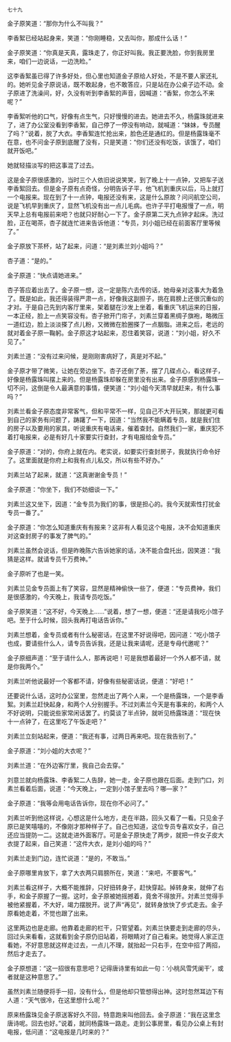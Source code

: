     七十九 

   金子原笑道：“那你为什么不叫我？”

   李香絮已经站起身来，笑道：“你刚睡稳，又去叫你，那成什么话！”

   金子原笑道：“你真是天真，露珠走了，你正好叫我。我正要洗脸，你到我房里来，咱们一边说话，一边洗睑。”

   这李香絮虽已得了许多好处，但心里也知道金子原给人好处，不是不要人家还礼的。她听见金子原说话，既不敢起身，也不敢答应，只是站在办公桌子边不动。金子原进了洗澡间，好，久没有听到李香絮的声音，因喊道：“香絮，你怎么不来呢？”

   李香絮听他的口气，好像有点生气，只好慢慢的进去。她进去不久，杨露珠就进来了，进了办公室没看到李香絮，自己停了一停没有响动，就喊道：“妹妹，专员醒了吗？”说着，脱了大衣。李香絮连忙抢出来，脸色还是通红的。但是杨露珠毫不在意，也不问金子原到底醒了没有，只是笑道：“你们还没有吃饭，该饿了，咱们就开饭吧。”

   她就轻描淡写的把这事混了过去。

   这是金子原很感激的，当时三个人依旧说说笑笑，到了晚上十一点钟，又把车子送李香絮回去。但是金子原有点奇怪，分明告诉子平，他飞机到重庆以后，马上就打一个电报来。现在到了十一点钟，电报还没有来，这是什么原故？问问航空公司，说是飞机早到重庆了，显然飞机没有出一点儿毛病。也许子平打电报慢了一点，明天早上总有电报前来吧？也就只好耐心一下了。金子原第二天九点钟才起床。洗过脸，正在喝茶，杏子就连忙进来告诉他道：“专员，刘小姐已经在前面客厅里等候了。”

   金子原放下茶杯，站了起来，问道：“是刘素兰刘小姐吗？”

   杏子道：“是的。”

   金子原道：“快点请她进来。”

   杏子答应着出去了。金子原一想，这一定是陈六去传的话，她母亲对这事大为着急了。既是如此，我还得装得严肃一点，好像我这副担子，挑在肩膀上还很沉重似的才对。于是自己先到内客厅里来，架着腿在沙发上坐着，看重庆飞机运来的日报，一本正经，脸上一点笑容没有。杏子掀开门帘子，刘素兰穿着黑绸子旗袍，略微压一道红边，脸上淡淡搽了点儿粉，又微微在脸圈搽了一点胭脂。进来之后，老远的就对着金子原一鞠躬。金子原这才站起来，忍住着笑容，说道：“刘小姐，好久不见了。”

   刘素兰道：“没有过来问候，是刚刚害病好了，真是对不起。”

   金子原才带了微笑，让她在旁边坐下。杏子还倒了荼，摆了几碟点心，看这样子，好像是杨露珠叫摆上来的。但是杨露珠却躲在房里没有出来。金子原感到杨露珠一切不问，这倒是令人最满意的事情，便笑道：“刘小姐今天清早就赶来，有什么事吗？”

   刘素兰看金子原态度非常客气，但和平常不一样，见自己不大开玩笑，那就更可看到自己的家务有问题了，踌躇了一下，因道：“当然我不能瞒着专员，就是我们住的房子以及要用的家具，听说重庆有电话来，催着查封。自然我们一家，重庆犯不着打电报来，必是有好几十家要实行查封，才有电报给金专员。”

   金子原道：“对的，你府上就在内。老实说，如要实行查封房子，我就执行命令好了。这里面就是你府上和我有点儿私交，所以有些不好办。”

   刘素兰站了起来，就道：“这真谢谢金专员！”

   金子原道：“你坐下，我们不妨细谈一下。”

   刘素兰这又坐下，因道：“金专员为我们的事，很是担心的。我今天就索性打扰金专员一番了。”

   金子原道：“你怎么知道重庆有有报来？这非有人看见这个电报，决不会知道重庆对这查封房子的事发了脾气的。”

   刘素兰虽然会说话，但是昨晚陈六告诉她家的话，决不能合盘托出，因笑道：“我猜是这样。就请专员千万费神。”

   金子原听了也是一笑。

   刘素兰见金专员面上有了笑容，显然是精神偷快一些了，便道：“专员费神，我们是很感激的，今天晚上，我请专员吃饭。”

   金子原笑道：“这不好，今天晚上……”说着，想了一想，便道：“还是请我吃小馆子吧。至于什么时候，回头我再打电话告诉你。”

   刘素兰想着，金专员或者有什么秘密话，在这里不好说得吧，因问道：“吃小馆子也成，要请些什么人，请专员告诉我，还是让我来请呢，还是专母代邀呢？”

   金子原细声道：“至于请什么人，那再说吧！可是我想着最好一个外人都不请，就是你我两个。”

   刘素兰听他说最好一个客都不请，好像有些秘密话说，便道：“好吧！”

   还要说什么话，这时办公室里，忽然走出了两个人来，一个是杨露珠，一个是李香絮。刘素兰赶快起身，和两个人分别握手。不过刘素兰今天是有事来的，和两个人不好说明，只能说些家常闲话罢了。约莫谈了半点钟，就听见杨露珠道：“现在快十一点钟了，在这里吃了午饭走吧？”

   刘素兰立刻站起来，便道：“我还有事，过两日再来吧。现在我告别了。”

   金子原道：“刘小姐的大衣呢？”

   刘素兰道：“在外边客厅里，我自己会去穿。”

   刘意兰就向杨露珠、李香絮二人告辞，她一走，金子原也跟在后面。走到门口，刘素兰看着后面，说道：“今天晚上，一定到小馆子里去吗？哪—家？”

   金子原道：“我等会用电话告诉你，现在你不必问了。”

   刘素兰听到他这样说，心想这是什么地方，走在半路，回头又看了一看。只见金子原已是笑嘻嘻的，不像刚才那种样子了。自己也知道，这位专员专喜欢女子，自己还应当提防一二。这就走进外面客厅。可是金子原快走了两步，就把一件女子皮大衣提了起来，自己笑道：“这件大衣，是刘小姐的吗？”

   刘素兰走到门边，连忙说道：“是的，不敢当。”

   金子原哪里肯放下，拿了大衣两只肩膀所在，笑道：“来吧，不要客气。”

   刘素兰看这样子，大概不能推辞，只好扭转身子，赶快穿起。掉转身来，就伸了右手，和金子原握了一握。这时，金子原被她摇撼着，竟舍不得放开。対素兰觉得手被他紧握着，不大好，竭力摆脱开。说了声“再见”，就转身放快了步式走去。金子原看她走着，不觉也跟了出来。

   这里两边也是走廊。他靠着走廊的栏干，只管望着。刘素兰快要走到走廊的尽头，回过头来看看，这就看到金子原仍旧站着，将眼睛对了自己看来。她觉得人家正迮看她，不好意思就这样走过去，一点儿不理，就抬起一只右手，在空中招了两招，然后才走去了。

   金子原想道：“这一招很有意思吧？记得唐诗里有如此一句：‘小桃风雪凭阑干’，或者就是这种意思了。”

   虽然刘素兰随便将手一招，没有什么，但是他却只管想得出神。这时忽然耳边下有人道：“天气很冷，在这里想什么呢？”

   原来杨露珠见金子原送客好久不回，特意跑来叫他回去。金子原道：“我在这里念唐诗呢。回去也好。”说着，就同杨露珠一路走。走到公事房里，看见办公桌上有封电报，低问道：“这电报是几时来的？”

